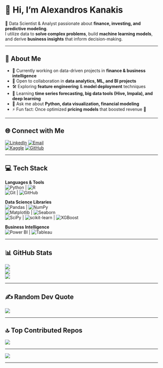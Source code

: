 # 👋 Hi, I’m Alexandros Kanakis  

🚀 Data Scientist & Analyst passionate about **finance, investing, and predictive modeling**.  
I utilize data to **solve complex problems**, build **machine learning models**, and derive **business insights** that inform decision-making.  

---

## 💫 About Me  
- 🔎 Currently working on data-driven projects in **finance & business intelligence**  
- 🤝 Open to collaboration in **data analytics, ML, and BI projects**  
- 🛠️ Exploring **feature engineering** & **model deployment** techniques  
- 🌱 Learning **time series forecasting, big data tools (Hive, Impala), and deep learning**  
- 💬 Ask me about **Python, data visualization, financial modeling**  
- ⚡ Fun fact: Once optimized **pricing models** that boosted revenue 🚀  

---

## 🌐 Connect with Me  
[![LinkedIn](https://img.shields.io/badge/LinkedIn-%230077B5.svg?style=for-the-badge&logo=linkedin&logoColor=white)](https://www.linkedin.com/in/alexandros-kanakis/) 
[![Email](https://img.shields.io/badge/Email-D14836?style=for-the-badge&logo=gmail&logoColor=white)](mailto:alexandroskanakis@gmail.com)  
[![Kaggle](https://img.shields.io/badge/Kaggle-20BEFF?style=for-the-badge&logo=kaggle&logoColor=white)](https://www.kaggle.com/alexandroskanakis) 
[![GitHub](https://img.shields.io/badge/GitHub-121011?style=for-the-badge&logo=github&logoColor=white)](https://github.com/Akanakis1)

---

## 💻 Tech Stack  

**Languages & Tools**  
![Python](https://img.shields.io/badge/python-%233776AB.svg?style=for-the-badge&logo=python&logoColor=white) | 
![R](https://img.shields.io/badge/R-%23276DC3.svg?style=for-the-badge&logo=r&logoColor=white)  
![Git](https://img.shields.io/badge/git-%23F05033.svg?style=for-the-badge&logo=git&logoColor=white) | 
![GitHub](https://img.shields.io/badge/github-%23121011.svg?style=for-the-badge&logo=github&logoColor=white)  

**Data Science Libraries**  
![Pandas](https://img.shields.io/badge/pandas-%23150458.svg?style=for-the-badge&logo=pandas&logoColor=white) | 
![NumPy](https://img.shields.io/badge/numpy-%23013243.svg?style=for-the-badge&logo=numpy&logoColor=white)  
![Matplotlib](https://img.shields.io/badge/matplotlib-%230C55A5.svg?style=for-the-badge&logo=plotly&logoColor=white) | 
![Seaborn](https://img.shields.io/badge/seaborn-%2308A5E0.svg?style=for-the-badge&logo=plotly&logoColor=white)  
![SciPy](https://img.shields.io/badge/SciPy-%230C55A5.svg?style=for-the-badge&logo=scipy&logoColor=white) | 
![scikit-learn](https://img.shields.io/badge/scikit--learn-%23F7931E.svg?style=for-the-badge&logo=scikitlearn&logoColor=white) | 
![XGBoost](https://img.shields.io/badge/XGBoost-%23F80000.svg?style=for-the-badge&logo=xgboost&logoColor=white)  

**Business Intelligence**  
![Power BI](https://img.shields.io/badge/power_bi-F2C811?style=for-the-badge&logo=powerbi&logoColor=black) | 
![Tableau](https://img.shields.io/badge/Tableau-%23E97627.svg?style=for-the-badge&logo=tableau&logoColor=white)  

---

## 📊 GitHub Stats  

![](https://github-readme-stats.vercel.app/api?username=Akanakis1&theme=dark&hide_border=true&include_all_commits=true&count_private=true)  
![](https://nirzak-streak-stats.vercel.app/?user=Akanakis1&theme=dark&hide_border=true)  
![](https://github-readme-stats.vercel.app/api/top-langs/?username=Akanakis1&theme=dark&hide_border=true&layout=compact)  

---

## ✍️ Random Dev Quote  
![](https://quotes-github-readme.vercel.app/api?type=horizontal&theme=radical)  

---

## 🔝 Top Contributed Repos  
![](https://github-contributor-stats.vercel.app/api?username=Akanakis1&limit=5&theme=dark&combine_all_yearly_contributions=true)  

---

[![](https://visitcount.itsvg.in/api?id=Akanakis1&icon=0&color=0)](https://visitcount.itsvg.in)

---
